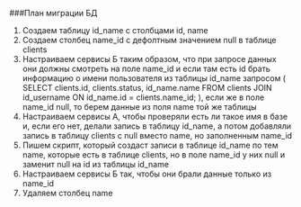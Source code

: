 ###План миграции БД

1. Создаем таблицу id_name с столбцами id, name
2. Создаем столбец name_id с дефолтным значением null в таблице clients
3. Настраиваем сервисы Б таким образом, что при запросе данных они должны
смотреть на поле name_id и если там есть id брать информацию о имени
пользователя из таблицы id_name запросом (
    SELECT clients.id, clients.status, id_name.name
    FROM clients
    JOIN id_username
    ON id_name.id = clients.name_id;
),
если же в поле name_id null, то берем данные из поля name той же таблицы
4. Настраиваем сервисы А, чтобы проверяли есть ли такое имя в базе и, если его
нет, делали запись в таблицу id_name, а потом добавляли запись в таблицу
clients с null вместо name, но заполненным name_id
5. Пишем скрипт, который создаст записи в таблице id_name по тем name,
которые есть в таблице clients, но в поле name_id у них null и заменит null на
id из таблицы id_name
6. Настраиваем сервисы Б так, чтобы они брали данные только из name_id
7. Удаляем столбец name